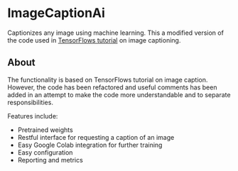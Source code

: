 # ImageCaptionAi
Captionizes any image using machine learning. This a modified version of the code used in [TensorFlows tutorial](https://www.tensorflow.org/tutorials/text/image_captioning#caption) on image captioning. 

## About

The functionality is based on TensorFlows tutorial on image caption. However, the code has been refactored and useful comments has been added in an attempt to make the code more understandable and to separate responsibilities. 

Features include: 
- Pretrained weights
- Restful interface for requesting a caption of an image
- Easy Google Colab integration for further training
- Easy configuration 
- Reporting and metrics


